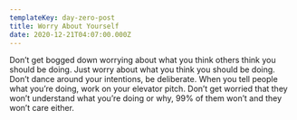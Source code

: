 ```yaml
---
templateKey: day-zero-post
title: Worry About Yourself
date: 2020-12-21T04:07:00.000Z
---
```

Don’t get bogged down worrying about what you think others think you should be doing. Just worry about what you think you should be doing. Don’t dance around your intentions, be deliberate. When you tell people what you’re doing, work on your elevator pitch. Don’t get worried that they won’t understand what you’re doing or why, 99% of them won’t and they won’t care either.